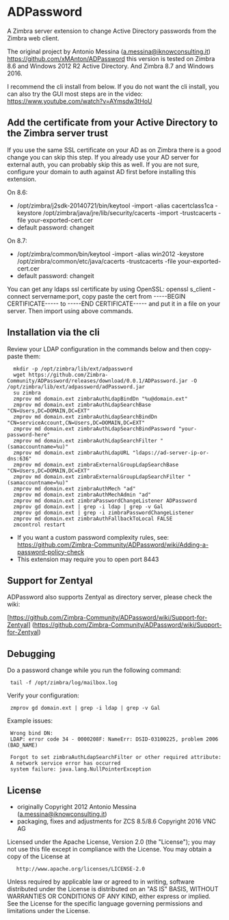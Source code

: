 ADPassword
======================

A Zimbra server extension to change Active Directory passwords from the Zimbra web client.


The original project by Antonio Messina (a.messina@iknowconsulting.it) https://github.com/xMAnton/ADPassword this version is tested on Zimbra 8.6 and Windows 2012 R2 Active Directory. And Zimbra 8.7 and Windows 2016.

I recommend the cli install from below. If you do not want the cli install, you can also try the GUI most steps are in the video: https://www.youtube.com/watch?v=AYmsdw3tHoU

## Add the certificate from your Active Directory to the Zimbra server trust
If you use the same SSL certificate on your AD as on Zimbra there is a good change you can skip this step. If you already use your AD server for external auth, you can probably skip this as well. If you are not sure, configure your domain to auth against AD first before installing this extension. 

On 8.6:
* /opt/zimbra/j2sdk-20140721/bin/keytool -import -alias cacertclass1ca -keystore /opt/zimbra/java/jre/lib/security/cacerts -import -trustcacerts -file your-exported-cert.cer 
* default password: changeit

On 8.7:
* /opt/zimbra/common/bin/keytool -import -alias win2012 -keystore /opt/zimbra/common/etc/java/cacerts -trustcacerts -file your-exported-cert.cer
* default password: changeit

You can get any ldaps ssl certificate by using OpenSSL: openssl s_client -connect servername:port, copy paste the cert from -----BEGIN CERTIFICATE----- to -----END CERTIFICATE----- and put it in a file on your server. Then import using above commands.

## Installation via the cli

Review your LDAP configuration in the commands below and then copy-paste them:

      mkdir -p /opt/zimbra/lib/ext/adpassword
      wget https://github.com/Zimbra-Community/ADPassword/releases/download/0.0.1/ADPassword.jar -O /opt/zimbra/lib/ext/adpassword/adPassword.jar 
      su zimbra
      zmprov md domain.ext zimbraAuthLdapBindDn "%u@domain.ext"
      zmprov md domain.ext zimbraAuthLdapSearchBase "CN=Users,DC=DOMAIN,DC=EXT"
      zmprov md domain.ext zimbraAuthLdapSearchBindDn "CN=serviceAccount,CN=Users,DC=DOMAIN,DC=EXT"
      zmprov md domain.ext zimbraAuthLdapSearchBindPassword "your-password-here"
      zmprov md domain.ext zimbraAuthLdapSearchFilter "(samaccountname=%u)"
      zmprov md domain.ext zimbraAuthLdapURL "ldaps://ad-server-ip-or-dns:636"
      zmprov md domain.ext zimbraExternalGroupLdapSearchBase "CN=Users,DC=DOMAIN,DC=EXT"
      zmprov md domain.ext zimbraExternalGroupLdapSearchFilter "(samaccountname=%u)"
      zmprov md domain.ext zimbraAuthMech "ad"
      zmprov md domain.ext zimbraAuthMechAdmin "ad"
      zmprov md domain.ext zimbraPasswordChangeListener ADPassword
      zmprov gd domain.ext | grep -i ldap | grep -v Gal
      zmprov gd domain.ext | grep -i zimbraPasswordChangeListener
      zmprov md domain.ext zimbraAuthFallbackToLocal FALSE
      zmcontrol restart

* If you want a custom password complexity rules, see: https://github.com/Zimbra-Community/ADPassword/wiki/Adding-a-password-policy-check
* This extension may require you to open port 8443

## Support for Zentyal

ADPassword also supports Zentyal as directory server, please check the wiki:

[https://github.com/Zimbra-Community/ADPassword/wiki/Support-for-Zentyal] (https://github.com/Zimbra-Community/ADPassword/wiki/Support-for-Zentyal)

## Debugging
Do a password change while you run the following command:

     tail -f /opt/zimbra/log/mailbox.log

Verify your configuration:     

     zmprov gd domain.ext | grep -i ldap | grep -v Gal

Example issues:

     Wrong bind DN:
     LDAP: error code 34 - 0000208F: NameErr: DSID-03100225, problem 2006 (BAD_NAME)
     
     Forgot to set zimbraAuthLdapSearchFilter or other required attribute:
     A network service error has occurred
     system failure: java.lang.NullPointerException

## License
* originally Copyright 2012 Antonio Messina (a.messina@iknowconsulting.it)
* packaging, fixes and adjustments for ZCS 8.5/8.6 Copyright 2016 VNC AG

Licensed under the Apache License, Version 2.0 (the "License"); you may not use this file except in compliance with the License. You may obtain a copy of the License at

       http://www.apache.org/licenses/LICENSE-2.0
Unless required by applicable law or agreed to in writing, software
distributed under the License is distributed on an "AS IS" BASIS,
WITHOUT WARRANTIES OR CONDITIONS OF ANY KIND, either express or implied.
See the License for the specific language governing permissions and
limitations under the License.
